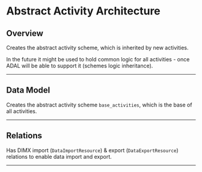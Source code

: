 # Abstract Activity Architecture

## Overview

Creates the abstract activity scheme, which is inherited by new activities.

In the future it might be used to hold common logic for all activities - once ADAL will be able to support it (schemes logic inheritance).

---

## Data Model

Creates the abstract activity scheme `base_activities`, which is the base of all activities.

---

## Relations

Has DIMX import (`DataImportResource`) & export (`DataExportResource`) relations to enable data import and export.

---
